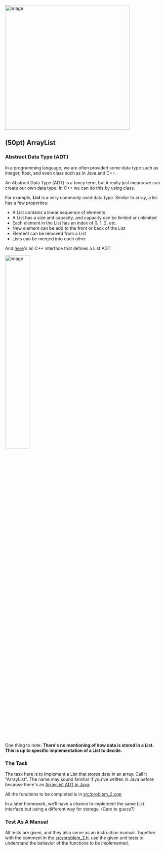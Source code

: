 <img width="403" alt="image" src="https://user-images.githubusercontent.com/252020/163451813-37c307f1-f9c9-4f9e-853b-dce85c450c7b.png">


## (50pt) ArrayList

### Abstract Data Type (ADT)

In a programming language, we are often provided some data type such as integer, float, and even class such as in Java and C++. 

An Abstract Data Type (ADT) is a fancy term, but it really just means we can create our own data type. In C++ we can do this by using class.

For example, **List** is a very commonly used data type. Similar to array, a list has a few properties:

- A List contains a linear sequence of elements
- A List has a size and capacity, and capacity can be limited or unlimited
- Each element in the List has an index of 0, 1, 2, etc. 
- New element can be add to the front or back of the List
- Element can be removed from a List
- Lists can be merged into each other

And [here](https://github.com/a-teaching-goose/2022-342-sprint-2/blob/7cecf4283222ba282eaa9aee8123a177b62d0c8f/src/problem_2.h#L8)'s an C++ interface that defines a List ADT:

<img width="40%" alt="image" src="https://user-images.githubusercontent.com/252020/163449901-0b752cac-642b-4ce9-9398-9364b3c81b0f.png">

One thing to note: **There's no mentioning of how data is stored in a List. This is up to specific implementation of a List to decide.**

### The Task

The task here is to implement a List that stores data in an array. Call it "ArrayList". The name may sound familiar if you've written in Java before because there's an [ArrayList ADT in Java](https://docs.oracle.com/javase/8/docs/api/java/util/ArrayList.html).

All the functions to be completed is in [src/problem_2.cpp](https://github.com/a-teaching-goose/2022-342-sprint-2/blob/main/src/problem_2.cpp)

In a later homework, we'll have a chance to implement the same List interface but using a different way for storage. (Care to guess?)

### Test As A Manual

All tests are given, and they also serve as an instruction manual. Together with the comment in the [src/problem_2.h](https://github.com/a-teaching-goose/2022-342-sprint-2/blob/main/src/problem_2.h), use the given unit tests to understand the behavior of the functions to be implemented.
